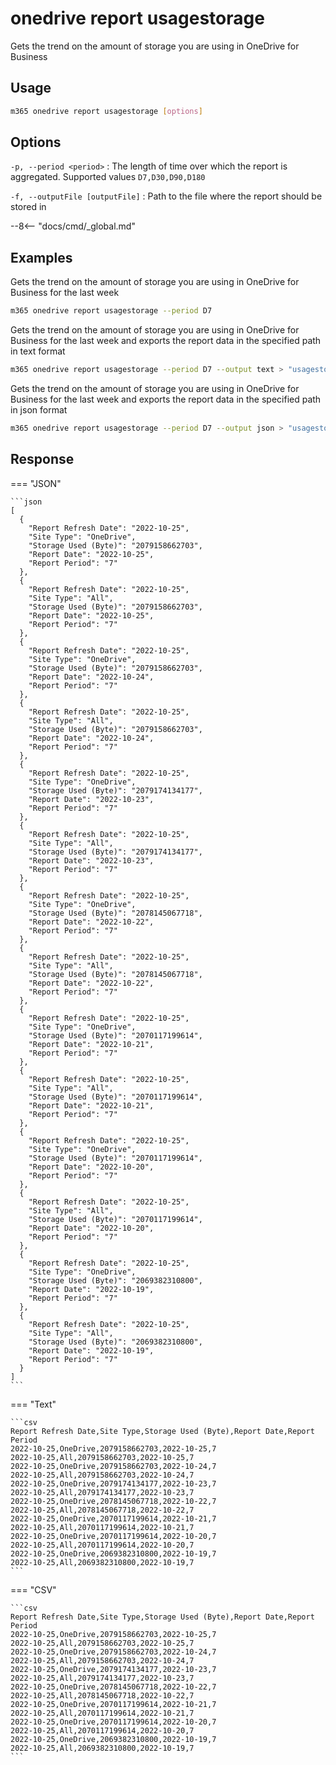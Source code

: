 # onedrive report usagestorage

Gets the trend on the amount of storage you are using in OneDrive for Business

## Usage

```sh
m365 onedrive report usagestorage [options]
```

## Options

`-p, --period <period>`
: The length of time over which the report is aggregated. Supported values `D7,D30,D90,D180`

`-f, --outputFile [outputFile]`
: Path to the file where the report should be stored in

--8<-- "docs/cmd/_global.md"

## Examples

Gets the trend on the amount of storage you are using in OneDrive for Business for the last week

```sh
m365 onedrive report usagestorage --period D7
```

Gets the trend on the amount of storage you are using in OneDrive for Business for the last week and exports the report data in the specified path in text format

```sh
m365 onedrive report usagestorage --period D7 --output text > "usagestorage.txt"
```

Gets the trend on the amount of storage you are using in OneDrive for Business for the last week and exports the report data in the specified path in json format

```sh
m365 onedrive report usagestorage --period D7 --output json > "usagestorage.json"
```

## Response

=== "JSON"

    ```json
    [
      {
        "Report Refresh Date": "2022-10-25",
        "Site Type": "OneDrive",
        "Storage Used (Byte)": "2079158662703",
        "Report Date": "2022-10-25",
        "Report Period": "7"
      },
      {
        "Report Refresh Date": "2022-10-25",
        "Site Type": "All",
        "Storage Used (Byte)": "2079158662703",
        "Report Date": "2022-10-25",
        "Report Period": "7"
      },
      {
        "Report Refresh Date": "2022-10-25",
        "Site Type": "OneDrive",
        "Storage Used (Byte)": "2079158662703",
        "Report Date": "2022-10-24",
        "Report Period": "7"
      },
      {
        "Report Refresh Date": "2022-10-25",
        "Site Type": "All",
        "Storage Used (Byte)": "2079158662703",
        "Report Date": "2022-10-24",
        "Report Period": "7"
      },
      {
        "Report Refresh Date": "2022-10-25",
        "Site Type": "OneDrive",
        "Storage Used (Byte)": "2079174134177",
        "Report Date": "2022-10-23",
        "Report Period": "7"
      },
      {
        "Report Refresh Date": "2022-10-25",
        "Site Type": "All",
        "Storage Used (Byte)": "2079174134177",
        "Report Date": "2022-10-23",
        "Report Period": "7"
      },
      {
        "Report Refresh Date": "2022-10-25",
        "Site Type": "OneDrive",
        "Storage Used (Byte)": "2078145067718",
        "Report Date": "2022-10-22",
        "Report Period": "7"
      },
      {
        "Report Refresh Date": "2022-10-25",
        "Site Type": "All",
        "Storage Used (Byte)": "2078145067718",
        "Report Date": "2022-10-22",
        "Report Period": "7"
      },
      {
        "Report Refresh Date": "2022-10-25",
        "Site Type": "OneDrive",
        "Storage Used (Byte)": "2070117199614",
        "Report Date": "2022-10-21",
        "Report Period": "7"
      },
      {
        "Report Refresh Date": "2022-10-25",
        "Site Type": "All",
        "Storage Used (Byte)": "2070117199614",
        "Report Date": "2022-10-21",
        "Report Period": "7"
      },
      {
        "Report Refresh Date": "2022-10-25",
        "Site Type": "OneDrive",
        "Storage Used (Byte)": "2070117199614",
        "Report Date": "2022-10-20",
        "Report Period": "7"
      },
      {
        "Report Refresh Date": "2022-10-25",
        "Site Type": "All",
        "Storage Used (Byte)": "2070117199614",
        "Report Date": "2022-10-20",
        "Report Period": "7"
      },
      {
        "Report Refresh Date": "2022-10-25",
        "Site Type": "OneDrive",
        "Storage Used (Byte)": "2069382310800",
        "Report Date": "2022-10-19",
        "Report Period": "7"
      },
      {
        "Report Refresh Date": "2022-10-25",
        "Site Type": "All",
        "Storage Used (Byte)": "2069382310800",
        "Report Date": "2022-10-19",
        "Report Period": "7"
      }
    ]
    ```

=== "Text"

    ```csv
    Report Refresh Date,Site Type,Storage Used (Byte),Report Date,Report Period
    2022-10-25,OneDrive,2079158662703,2022-10-25,7
    2022-10-25,All,2079158662703,2022-10-25,7
    2022-10-25,OneDrive,2079158662703,2022-10-24,7
    2022-10-25,All,2079158662703,2022-10-24,7
    2022-10-25,OneDrive,2079174134177,2022-10-23,7
    2022-10-25,All,2079174134177,2022-10-23,7
    2022-10-25,OneDrive,2078145067718,2022-10-22,7
    2022-10-25,All,2078145067718,2022-10-22,7
    2022-10-25,OneDrive,2070117199614,2022-10-21,7
    2022-10-25,All,2070117199614,2022-10-21,7
    2022-10-25,OneDrive,2070117199614,2022-10-20,7
    2022-10-25,All,2070117199614,2022-10-20,7
    2022-10-25,OneDrive,2069382310800,2022-10-19,7
    2022-10-25,All,2069382310800,2022-10-19,7
    ```

=== "CSV"

    ```csv
    Report Refresh Date,Site Type,Storage Used (Byte),Report Date,Report Period
    2022-10-25,OneDrive,2079158662703,2022-10-25,7
    2022-10-25,All,2079158662703,2022-10-25,7
    2022-10-25,OneDrive,2079158662703,2022-10-24,7
    2022-10-25,All,2079158662703,2022-10-24,7
    2022-10-25,OneDrive,2079174134177,2022-10-23,7
    2022-10-25,All,2079174134177,2022-10-23,7
    2022-10-25,OneDrive,2078145067718,2022-10-22,7
    2022-10-25,All,2078145067718,2022-10-22,7
    2022-10-25,OneDrive,2070117199614,2022-10-21,7
    2022-10-25,All,2070117199614,2022-10-21,7
    2022-10-25,OneDrive,2070117199614,2022-10-20,7
    2022-10-25,All,2070117199614,2022-10-20,7
    2022-10-25,OneDrive,2069382310800,2022-10-19,7
    2022-10-25,All,2069382310800,2022-10-19,7
    ```
